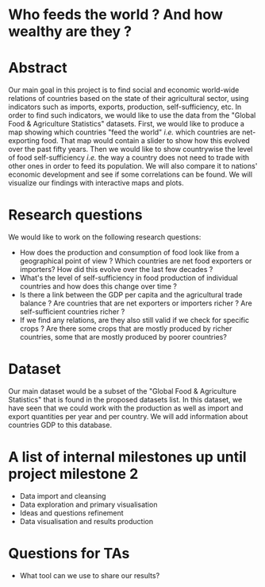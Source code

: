 # Who feeds the world ? And how wealthy are they ?

# Abstract
Our main goal in this project is to find social and economic world-wide relations of countries based on the state of their agricultural sector, using indicators such as imports, exports, production, self-sufficiency, etc. In order to find such indicators, we would like to use the data from the "Global Food & Agriculture Statistics" datasets. First, we would like to produce a map showing which countries "feed the world" *i.e.* which countries are net-exporting food. That map would contain a slider to show how this evolved over the past fifty years. Then we would like to show countrywise the level of food self-sufficiency *i.e.* the way a country does not need to trade with other ones in order to feed its population. We will also compare it to nations' economic development and see if some correlations can be found. We will visualize our findings with interactive maps and plots. 

# Research questions
We would like to work on the following research questions:
- How does the production and consumption of food look like from a geographical point of view ? Which countries are net food exporters or importers? How did this evolve over the last few decades ?
- What's the level of self-sufficiency in food production of individual countries and how does this change over time ?
- Is there a link between the GDP per capita and the agricultural trade balance ? Are countries that are net exporters or importers richer ? Are self-sufficient countries richer ? 
- If we find any relations, are they also still valid if we check for specific crops ? Are there some crops that are mostly produced by richer countries, some that are mostly produced by poorer countries?

# Dataset
Our main dataset would be a subset of the "Global Food & Agriculture Statistics" that is found in the proposed datasets list. In this dataset, we have seen that we could work with the production as well as import and export quantities per year and per country. We will add information about countries GDP to this database.

# A list of internal milestones up until project milestone 2
- Data import and cleansing
- Data exploration and primary visualisation
- Ideas and questions refinement
- Data visualisation and results production

# Questions for TAs
- What tool can we use to share our results? 
